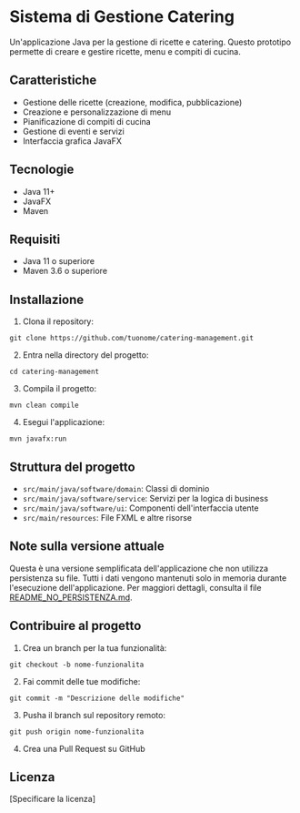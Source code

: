 # Sistema di Gestione Catering

Un'applicazione Java per la gestione di ricette e catering. Questo prototipo permette di creare e gestire ricette, menu e compiti di cucina.

## Caratteristiche

- Gestione delle ricette (creazione, modifica, pubblicazione)
- Creazione e personalizzazione di menu
- Pianificazione di compiti di cucina
- Gestione di eventi e servizi
- Interfaccia grafica JavaFX

## Tecnologie

- Java 11+
- JavaFX
- Maven

## Requisiti

- Java 11 o superiore
- Maven 3.6 o superiore

## Installazione

1. Clona il repository:
```
git clone https://github.com/tuonome/catering-management.git
```

2. Entra nella directory del progetto:
```
cd catering-management
```

3. Compila il progetto:
```
mvn clean compile
```

4. Esegui l'applicazione:
```
mvn javafx:run
```

## Struttura del progetto

- `src/main/java/software/domain`: Classi di dominio
- `src/main/java/software/service`: Servizi per la logica di business
- `src/main/java/software/ui`: Componenti dell'interfaccia utente
- `src/main/resources`: File FXML e altre risorse

## Note sulla versione attuale

Questa è una versione semplificata dell'applicazione che non utilizza persistenza su file. Tutti i dati vengono mantenuti solo in memoria durante l'esecuzione dell'applicazione. Per maggiori dettagli, consulta il file [README_NO_PERSISTENZA.md](README_NO_PERSISTENZA.md).

## Contribuire al progetto

1. Crea un branch per la tua funzionalità:
```
git checkout -b nome-funzionalita
```

2. Fai commit delle tue modifiche:
```
git commit -m "Descrizione delle modifiche"
```

3. Pusha il branch sul repository remoto:
```
git push origin nome-funzionalita
```

4. Crea una Pull Request su GitHub

## Licenza

[Specificare la licenza] 